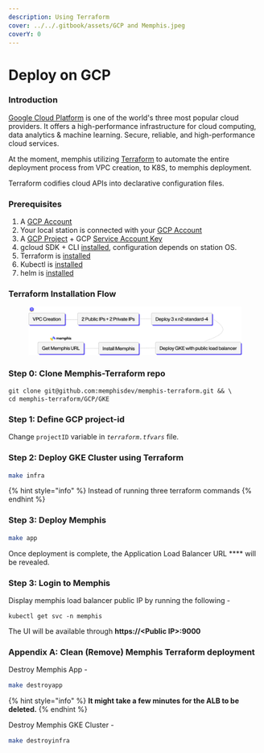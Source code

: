 ```yaml
---
description: Using Terraform
cover: ../../.gitbook/assets/GCP and Memphis.jpeg
coverY: 0
---
```


# Deploy on GCP

### Introduction

[Google Cloud Platform](https://cloud.google.com/) is one of the world's three most popular cloud providers. It offers a high-performance infrastructure for cloud computing, data analytics & machine learning. Secure, reliable, and high-performance cloud services.

At the moment, memphis utilizing [Terraform](https://www.terraform.io/) to automate the entire deployment process from VPC creation, to K8S, to memphis deployment.

Terraform codifies cloud APIs into declarative configuration files.

### Prerequisites

1. A [GCP Account](https://console.cloud.google.com/)
2. Your local station is connected with your [GCP Account](https://console.cloud.google.com/)
3. A [GCP Project](https://console.cloud.google.com/projectcreate) + GCP [Service Account Key](https://console.cloud.google.com/apis/credentials/serviceaccountkey)
4. gcloud SDK + CLI [installed](https://cloud.google.com/sdk/docs/quickstarts), configuration depends on station OS.
5. Terraform is [installed](https://learn.hashicorp.com/tutorials/terraform/install-cli?in=terraform/aws-get-started)
6. Kubectl is [installed](https://kubernetes.io/docs/tasks/tools/install-kubectl/)
7. helm is [installed](https://helm.sh/docs/intro/install/)

### Terraform Installation Flow

<figure><img src="../../.gitbook/assets/gcp memphis terraform.png" alt=""><figcaption></figcaption></figure>

### Step 0: Clone Memphis-Terraform repo

```
git clone git@github.com:memphisdev/memphis-terraform.git && \
cd memphis-terraform/GCP/GKE
```

### Step 1: Define GCP project-id

Change `projectID` variable in _`terraform.tfvars`_ file.

### Step 2: Deploy GKE Cluster using Terraform

```bash
make infra
```

{% hint style="info" %}
Instead of running three terraform commands
{% endhint %}

### Step 3: Deploy Memphis

```bash
make app
```

Once deployment is complete, the Application Load Balancer URL **** will be revealed.

### Step 3: Login to Memphis

Display memphis load balancer public IP by running the following -

```
kubectl get svc -n memphis
```

The UI will be available through **https://\<Public IP>:9000**

### Appendix A: Clean (Remove) Memphis Terraform deployment

Destroy Memphis App -&#x20;

```bash
make destroyapp
```

{% hint style="info" %}
**It might take a few minutes for the ALB to be deleted.**
{% endhint %}

Destroy Memphis GKE Cluster -&#x20;

```bash
make destroyinfra
```
